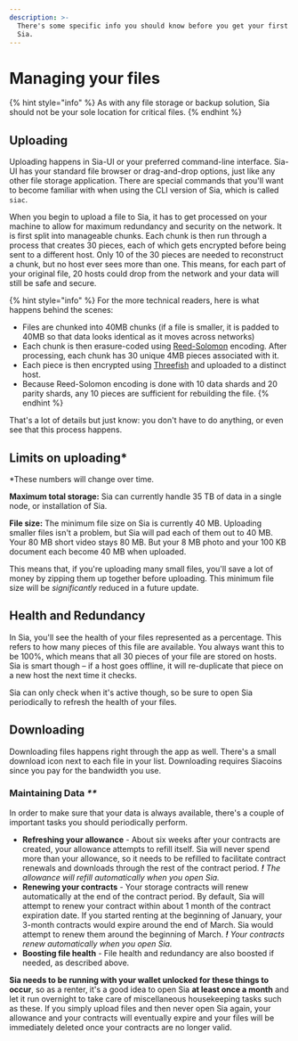 ```yaml
---
description: >-
  There's some specific info you should know before you get your first file on
  Sia.
---
```


# Managing your files

{% hint style="info" %}
As with any file storage or backup solution, Sia should not be your sole location for critical files.
{% endhint %}

## Uploading

Uploading happens in Sia-UI or your preferred command-line interface. Sia-UI has your standard file browser or drag-and-drop options, just like any other file storage application. There are special commands that you'll want to become familiar with when using the CLI version of Sia, which is called `siac`.

When you begin to upload a file to Sia, it has to get processed on your machine to allow for maximum redundancy and security on the network. It is first split into manageable chunks. Each chunk is then run through a process that creates 30 pieces, each of which gets encrypted before being sent to a different host. Only 10 of the 30 pieces are needed to reconstruct a chunk, but no host ever sees more than one. This means, for each part of your original file, 20 hosts could drop from the network and your data will still be safe and secure.

{% hint style="info" %}
For the more technical readers, here is what happens behind the scenes:

* Files are chunked into 40MB chunks \(if a file is smaller, it is padded to 40MB so that data looks identical as it moves across networks\)
* Each chunk is then erasure-coded using [Reed-Solomon](https://en.wikipedia.org/wiki/Reed%E2%80%93Solomon_error_correction) encoding. After processing, each chunk has 30 unique 4MB pieces associated with it.
* Each piece is then encrypted using [Threefish](https://en.wikipedia.org/wiki/Threefish) and uploaded to a distinct host.
* Because Reed-Solomon encoding is done with 10 data shards and 20 parity shards, any 10 pieces are sufficient for rebuilding the file.
{% endhint %}

That's a lot of details but just know: you don't have to do anything, or even see that this process happens.

## Limits on uploading\*

\*These numbers will change over time.

**Maximum total storage:** Sia can currently handle 35 TB of data in a single node, or installation of Sia.

**File size:** The minimum file size on Sia is currently 40 MB. Uploading smaller files isn't a problem, but Sia will pad each of them out to 40 MB. Your 80 MB short video stays 80 MB. But your 8 MB photo and your 100 KB document each become 40 MB when uploaded.

This means that, if you're uploading many small files, you'll save a lot of money by zipping them up together before uploading. This minimum file size will be _significantly_ reduced in a future update.

## Health and Redundancy

In Sia, you'll see the health of your files represented as a percentage. This refers to how many pieces of this file are available. You always want this to be 100%, which means that all 30 pieces of your file are stored on hosts. Sia is smart though – if a host goes offline, it will re-duplicate that piece on a new host the next time it checks.

Sia can only check when it's active though, so be sure to open Sia periodically to refresh the health of your files.

## Downloading

Downloading files happens right through the app as well. There's a small download icon next to each file in your list. Downloading requires Siacoins since you pay for the bandwidth you use.

### Maintaining Data _\*\*_

In order to make sure that your data is always available, there's a couple of important tasks you should periodically perform.

* **Refreshing your allowance** - About six weeks after your contracts are created, your allowance attempts to refill itself. Sia will never spend more than your allowance, so it needs to be refilled to facilitate contract renewals and downloads through the rest of the contract period. _**!** The allowance will refill automatically when you open Sia._
* **Renewing your contracts** - Your storage contracts will renew automatically at the end of the contract period. By default, Sia will attempt to renew your contract within about 1 month of the contract expiration date. If you started renting at the beginning of January, your 3-month contracts would expire around the end of March. Sia would attempt to renew them around the beginning of March. _**!** Your contracts renew automatically when you open Sia._
* **Boosting file health** - File health and redundancy are also boosted if needed, as described above. 

**Sia needs to be running with your wallet unlocked for these things to occur**, so as a renter, it's a good idea to open Sia **at least once a month** and let it run overnight to take care of miscellaneous housekeeping tasks such as these. If you simply upload files and then never open Sia again, your allowance and your contracts will eventually expire and your files will be immediately deleted once your contracts are no longer valid.

